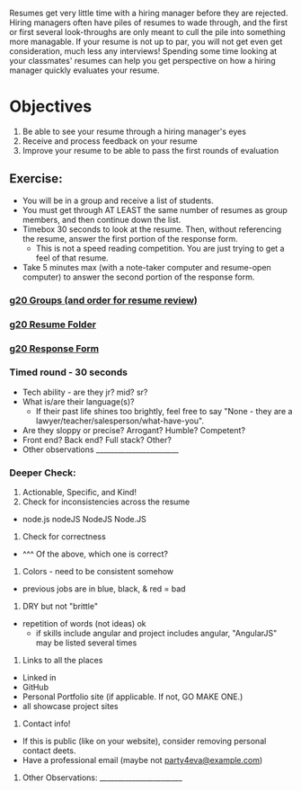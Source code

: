 Resumes get very little time with a hiring manager before they are rejected. Hiring managers often have piles of resumes to wade through, and the first or first several look-throughs are only meant to cull the pile into something more managable. If your resume is not up to par, you will not get even get consideration, much less any interviews! Spending some time looking at your classmates' resumes can help you get perspective on how a hiring manager quickly evaluates your resume.

# Objectives

1. Be able to see your resume through a hiring manager's eyes
1. Receive and process feedback on your resume
1. Improve your resume to be able to pass the first rounds of evaluation


## Exercise:

  * You will be in a group and receive a list of students.
  * You must get through AT LEAST the same number of resumes as group members, and then continue down the list.
  * Timebox 30 seconds to look at the resume. Then, without referencing the resume, answer the first portion of the response form.
    * This is not a speed reading competition. You are just trying to get a feel of that resume.
  * Take 5 minutes max (with a note-taker computer and resume-open computer) to answer the second portion of the response form.

### [g20 Groups (and order for resume review)](https://docs.google.com/spreadsheets/d/1GQj6pa2HFGrpd2V0cEcRaN1u03c3Y4jEsHTbr-EQaqY/edit#gid=80643583)
### [g20 Resume Folder](https://drive.google.com/a/galvanize.com/folderview?id=0ByiB4jbEp4BKalgtWUdJb3FMaUE)
### [g20 Response Form](http://goo.gl/forms/EYTq6926Nc05x1fC3)

### Timed round - 30 seconds

* Tech ability - are they jr? mid? sr?
* What is/are their language(s)?
  * If their past life shines too brightly, feel free to say "None - they are a lawyer/teacher/salesperson/what-have-you".
* Are they sloppy or precise? Arrogant? Humble? Competent?
* Front end? Back end? Full stack? Other?
* Other observations _______________________

### Deeper Check:

1. Actionable, Specific, and Kind!
1. Check for inconsistencies across the resume
  * node.js nodeJS NodeJS Node.JS
1. Check for correctness
  * ^^^ Of the above, which one is correct?
1. Colors - need to be consistent somehow
  * previous jobs are in blue, black, & red = bad
1. DRY but not "brittle"
  * repetition of words (not ideas) ok
    * if skills include angular and project includes angular, "AngularJS" may be listed several times
1. Links to all the places
  * Linked in
  * GitHub
  * Personal Portfolio site (if applicable. If not, GO MAKE ONE.)
  * all showcase project sites
1. Contact info!
  * If this is public (like on your website), consider removing personal contact deets.
  * Have a professional email (maybe not party4eva@example.com)
1. Other Observations: _______________________
